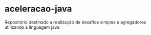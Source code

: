# aceleracao-java
Repositório destinado a realização de desafios simples e agregadores utilizando a linguagem java.
